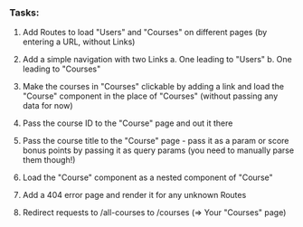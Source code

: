 ### Tasks:
1. Add Routes to load "Users" and "Courses" on different pages (by entering a URL, without Links)

2. Add a simple navigation with two Links
  a. One leading to "Users"
  b. One leading to "Courses"

3. Make the courses in "Courses" clickable by adding a link and load the "Course" component in the place of "Courses" (without passing any data for now)

4. Pass the course ID to the "Course" page and out it there

5. Pass the course title to the "Course" page - pass it as a param or score bonus points by passing it as query params (you need to manually parse them though!)

6. Load the "Course" component as a nested component of "Course"

7. Add a 404 error page and render it for any unknown Routes

8. Redirect requests to /all-courses to /courses (=> Your "Courses" page)
